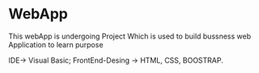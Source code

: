 # WebApp
This webApp is undergoing Project Which is used to build bussness web Application to learn purpose

IDE-> Visual Basic;
FrontEnd-Desing -> HTML, CSS, BOOSTRAP.
